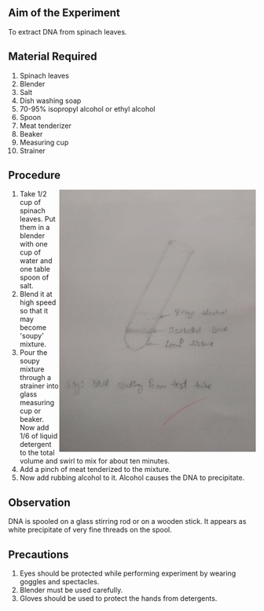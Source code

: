 ## Aim of the Experiment 
To extract DNA from spinach leaves. 

## Material Required
1. Spinach leaves
2. Blender 
3. Salt 
4. Dish washing soap 
5. 70-95% isopropyl alcohol or ethyl alcohol
6. Spoon
7. Meat tenderizer
8. Beaker 
9. Measuring cup
10. Strainer 

## Procedure 
<img align=right src="./img/ex-8/isolation.jpg" width=400>

1. Take 1/2 cup of spinach leaves. Put them in a blender with one cup of water and one table spoon of salt. 
2. Blend it at high speed so that it may become 'soupy' mixture.
3. Pour the soupy mixture through a strainer into glass measuring cup or beaker. Now add 1/6 of liquid detergent to the total volume and swirl to mix for about ten minutes. 
4. Add a pinch of meat tenderized to the mixture.
5. Now add rubbing alcohol to it. Alcohol causes the DNA to precipitate.

## Observation
DNA is spooled on a glass stirring rod or on a wooden stick. It appears as white precipitate of very fine threads on the spool.

## Precautions
1. Eyes should be protected while performing experiment by wearing goggles and spectacles.
2. Blender must be used carefully.
3. Gloves should be used to protect the hands from detergents. 
